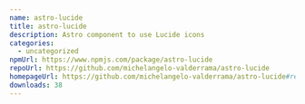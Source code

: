 ```yaml
---
name: astro-lucide
title: astro-lucide
description: Astro component to use Lucide icons
categories:
  - uncategorized
npmUrl: https://www.npmjs.com/package/astro-lucide
repoUrl: https://github.com/michelangelo-valderrama/astro-lucide
homepageUrl: https://github.com/michelangelo-valderrama/astro-lucide#readme
downloads: 38
---
```

